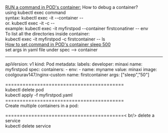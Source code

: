 <u>RUN a command in POD's container:</u>
How to debug a container? </br>
using kubectl exec command </br>
syntax: kubectl exec -it <podname> --container <containername> -- <commands to run> </br>
or.     kubectl exec -it <podname> -c <containername> -- <command to run inside container> </br>
example: kubectl exec -it myfirstpod --container firstconatiner -- env </br>
To list all the directories inside container: </br>
kubectl exec -it myfirstpod -c firstcontainer -- ls </br> 
<u> How to set command in POD's container sleep 500</u> </br>
set args in yaml file under spec --> container

---
apiVersion: v1
kind: Pod
metadata:
  labels:
    developer: minaxi
  name: myfirstpod
spec:
  containers:
    -
      env:
        -
          name: myname
          value: minaxi
      image: coolgourav147/nginx-custom
      name: firstcontainer
      args: ["sleep","50"]

========================================= <br />
kubectl delete pod <podname> <br />
kubectl apply -f myfirstpod.yaml <br />
========================================= <br />
Create multiple containers in a pod: <br />

=========================================< br/>
delete a service <br />
kubectl delete service <servicename> <br/>
